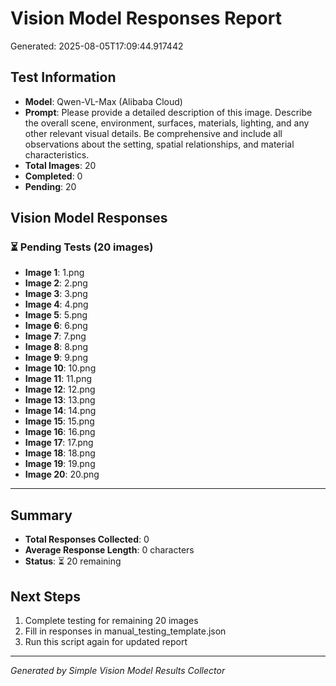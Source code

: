 # Vision Model Responses Report
Generated: 2025-08-05T17:09:44.917442

## Test Information
- **Model**: Qwen-VL-Max (Alibaba Cloud)
- **Prompt**: Please provide a detailed description of this image. Describe the overall scene, environment, surfaces, materials, lighting, and any other relevant visual details. Be comprehensive and include all observations about the setting, spatial relationships, and material characteristics.
- **Total Images**: 20
- **Completed**: 0
- **Pending**: 20

## Vision Model Responses

### ⏳ Pending Tests (20 images)

- **Image 1**: 1.png
- **Image 2**: 2.png
- **Image 3**: 3.png
- **Image 4**: 4.png
- **Image 5**: 5.png
- **Image 6**: 6.png
- **Image 7**: 7.png
- **Image 8**: 8.png
- **Image 9**: 9.png
- **Image 10**: 10.png
- **Image 11**: 11.png
- **Image 12**: 12.png
- **Image 13**: 13.png
- **Image 14**: 14.png
- **Image 15**: 15.png
- **Image 16**: 16.png
- **Image 17**: 17.png
- **Image 18**: 18.png
- **Image 19**: 19.png
- **Image 20**: 20.png

---

## Summary
- **Total Responses Collected**: 0
- **Average Response Length**: 0 characters
- **Status**: ⏳ 20 remaining

## Next Steps
1. Complete testing for remaining 20 images
2. Fill in responses in manual_testing_template.json
3. Run this script again for updated report

---

*Generated by Simple Vision Model Results Collector*
